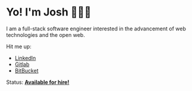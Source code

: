 # Yo! I'm Josh 🙋🏾‍♂️

I am a full-stack software engineer interested in the advancement of web technologies and the open web.

Hit me up:
- [LinkedIn](https://www.linkedin.com/in/jlindsay-sf/)
- [Gitlab](https://gitlab.com/j000sh)
- [BitBucket](https://bitbucket.org/j000sh/)


Status: **[Available for hire!](https://cs.rit.edu/~jal3040/files/JoshuaLindsay-Resume.pdf)**
